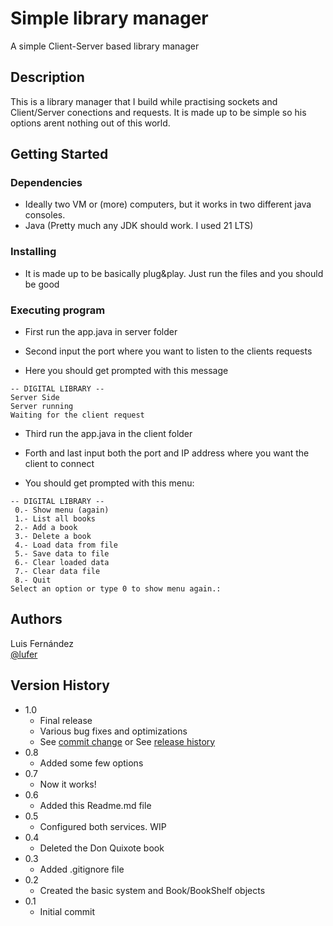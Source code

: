 # Simple library manager

A simple Client-Server based library manager

## Description

This is a library manager that I build while practising sockets and Client/Server conections and requests. It is made up to be simple so his options arent nothing out of this world.
## Getting Started

### Dependencies

* Ideally two VM or (more) computers, but it works in two different java consoles.
* Java (Pretty much any JDK should work. I used 21 LTS)

### Installing

* It is made up to be basically plug&play. Just run the files and you should be good

### Executing program

* First run the app.java in server folder
* Second input the port where you want to listen to the clients requests

* Here you should get prompted with this message

```
-- DIGITAL LIBRARY --
Server Side
Server running
Waiting for the client request
```

* Third run the app.java in the client folder
* Forth and last input both the port and IP address where you want the client to connect

* You should get prompted with this menu:

```
-- DIGITAL LIBRARY --
 0.- Show menu (again)
 1.- List all books
 2.- Add a book
 3.- Delete a book
 4.- Load data from file
 5.- Save data to file
 6.- Clear loaded data
 7.- Clear data file
 8.- Quit
Select an option or type 0 to show menu again.:
```

## Authors

Luis Fernández  
[@lufer](https://mastodon.social/@lufer)

## Version History

* 1.0
    * Final release
    * Various bug fixes and optimizations
    * See [commit change]() or See [release history]()
* 0.8
    * Added some few options
* 0.7
    * Now it works!
* 0.6 
    * Added this Readme.md file
* 0.5 
    * Configured both services. WIP
* 0.4
    * Deleted the Don Quixote book
* 0.3
    * Added .gitignore file
* 0.2
    * Created the basic system and Book/BookShelf objects
* 0.1
    * Initial commit
